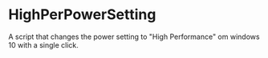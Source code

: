 # HighPerPowerSetting
A script that changes the power setting to "High Performance" om windows 10 with a single click.
